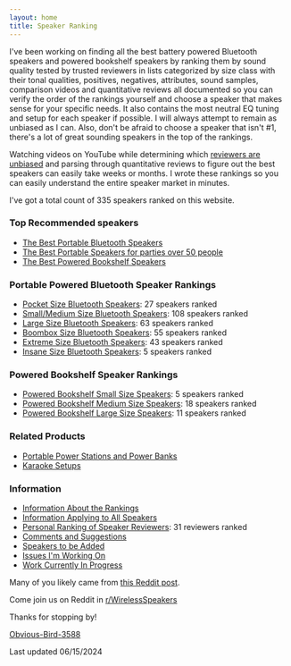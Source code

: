 ```yaml
---
layout: home
title: Speaker Ranking
---
```


I've been working on finding all the best battery powered Bluetooth speakers and powered bookshelf speakers by ranking them by sound quality tested by trusted reviewers in lists categorized by size class with their tonal qualities, positives, negatives, attributes, sound samples, comparison videos and quantitative reviews all documented so you can verify the order of the rankings yourself and choose a speaker that makes sense for your specific needs. It also contains the most neutral EQ tuning and setup for each speaker if possible. I will always attempt to remain as unbiased as I can. Also, don't be afraid to choose a speaker that isn't #1, there's a lot of great sounding speakers in the top of the rankings.

Watching videos on YouTube while determining which [reviewers are unbiased](/personal-ranking-of-speaker-reviewers/) and parsing through quantitative reviews to figure out the best speakers can easily take weeks or months. I wrote these rankings so you can easily understand the entire speaker market in minutes. 

I've got a total count of 335 speakers ranked on this website.

### Top Recommended speakers

- [The Best Portable Bluetooth Speakers](/top-recommended/)
- [The Best Portable Speakers for parties over 50 people](/portable-party-speakers/)
- [The Best Powered Bookshelf Speakers](/bookshelf-top-recommended/)

### Portable Powered Bluetooth Speaker Rankings

- [Pocket Size Bluetooth Speakers](/pocket-size/): 27 speakers ranked
- [Small/Medium Size Bluetooth Speakers](/small-medium-size/): 108 speakers ranked
- [Large Size Bluetooth Speakers](/large-size/): 63 speakers ranked
- [Boombox Size Bluetooth Speakers](/boombox-size/): 55 speakers ranked
- [Extreme Size Bluetooth Speakers](/extreme-size/): 43 speakers ranked
- [Insane Size Bluetooth Speakers](/insane-size/): 5 speakers ranked

### Powered Bookshelf Speaker Rankings

- [Powered Bookshelf Small Size Speakers](/bookshelf-small/): 5 speakers ranked
- [Powered Bookshelf Medium Size Speakers](/bookshelf-medium/): 18 speakers ranked
- [Powered Bookshelf Large Size Speakers](/bookshelf-large/): 11 speakers ranked

### Related Products

- [Portable Power Stations and Power Banks](/portable-power-stations/)
- [Karaoke Setups](/karaoke-setups/)

### Information

- [Information About the Rankings](/information-about-the-rankings/)
- [Information Applying to All Speakers](/information-applying-to-all-speakers/)
- [Personal Ranking of Speaker Reviewers](/personal-ranking-of-speaker-reviewers/): 31 reviewers ranked
- [Comments and Suggestions](/comments-suggestions/)
- [Speakers to be Added](/speakers-to-be-added/)
- [Issues I'm Working On](/issues-im-working-on/)
- [Work Currently In Progress](/work-currently-in-progress/)

Many of you likely came from [this Reddit post](https://www.reddit.com/r/WirelessSpeakers/comments/16zs2ol/ranking_all_battery_powered_wireless_speakers/). 

Come join us on Reddit in [r/WirelessSpeakers](https://www.reddit.com/r/WirelessSpeakers/)

Thanks for stopping by!

[Obvious-Bird-3588](https://www.reddit.com/user/Obvious-Bird-3588)

Last updated 06/15/2024
